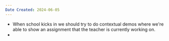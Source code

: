 ```yaml
---
Date Created: 2024-06-05
---
```

- When school kicks in we should try to do contextual demos where we're able to show an assignment that the teacher is currently working on. 
- 